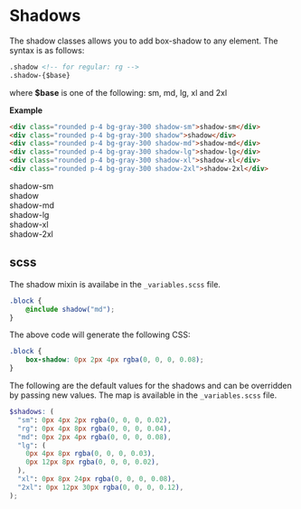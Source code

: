 # Shadows
The shadow classes allows you to add box-shadow to any element. The syntax is as follows:

```md
.shadow <!-- for regular: rg -->
.shadow-{$base}
```

where **$base** is one of the following: <span class="var">sm</span>, <span class="var">md</span>, <span class="var">lg</span>, <span class="var">xl</span> and <span class="var">2xl</span>

**Example**

```html
<div class="rounded p-4 bg-gray-300 shadow-sm">shadow-sm</div>
<div class="rounded p-4 bg-gray-300 shadow">shadow</div>
<div class="rounded p-4 bg-gray-300 shadow-md">shadow-md</div>
<div class="rounded p-4 bg-gray-300 shadow-lg">shadow-lg</div>
<div class="rounded p-4 bg-gray-300 shadow-xl">shadow-xl</div>
<div class="rounded p-4 bg-gray-300 shadow-2xl">shadow-2xl</div>
```

<div class="demo-element-container flex">
    <div class="rounded p-4 bg-gray-300 shadow-sm">shadow-sm</div>
    <div class="rounded p-4 bg-gray-300 shadow">shadow</div>
    <div class="rounded p-4 bg-gray-300 shadow-md">shadow-md</div>
    <div class="rounded p-4 bg-gray-300 shadow-lg">shadow-lg</div>
    <div class="rounded p-4 bg-gray-300 shadow-xl">shadow-xl</div>
    <div class="rounded p-4 bg-gray-300 shadow-2xl">shadow-2xl</div>
</div>

## scss

The shadow mixin is availabe in the `_variables.scss` file. 

```scss
.block {
    @include shadow("md");
}
```

The above code will generate the following CSS:
```css
.block {
    box-shadow: 0px 2px 4px rgba(0, 0, 0, 0.08);
}
```

The following are the default values for the shadows and can be overridden by passing new values. The map is available in the `_variables.scss` file.

```scss
$shadows: (
  "sm": 0px 4px 2px rgba(0, 0, 0, 0.02),
  "rg": 0px 4px 8px rgba(0, 0, 0, 0.04),
  "md": 0px 2px 4px rgba(0, 0, 0, 0.08),
  "lg": (
    0px 4px 8px rgba(0, 0, 0, 0.03),
    0px 12px 8px rgba(0, 0, 0, 0.02),
  ),
  "xl": 0px 8px 24px rgba(0, 0, 0, 0.08),
  "2xl": 0px 12px 30px rgba(0, 0, 0, 0.12),
);
```